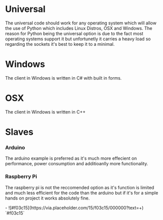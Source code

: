 <h1>Universal</h1>
<p>The universal code should work for any operating system which will allow the use of Python which includes Linux Distros, OSX and Windows. The reason for Python being the universal option is due to the fact most operating systems support it but unfortunetly it carries a heavy load so regarding the sockets it's best to keep it to a minimal.</p>
<h1>Windows</h1>
<p>The client in Windows is written in C# with built in forms.</p>
<h1>OSX</h1>
<p>The client in Windows is written in C++</p>
<h1>Slaves</h1>
<h3>Arduino</h3>
<p>The arduino example is preferred as it's much more effecient on performance, power consumption and additioanlly more functionality.</p>
<h3>Raspberry Pi</h3>
<p>The raspberry pi is not the reccomended option as it's function is limited and much less efficient for the code than the arduino but if it's for a simple hands on project it works absolutely fine.</p>
- ![#f03c15](https://via.placeholder.com/15/f03c15/000000?text=+) `#f03c15`